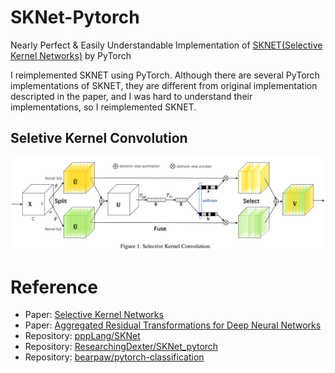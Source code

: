 # SKNet-Pytorch
Nearly Perfect &amp; Easily Understandable Implementation of [SKNET(Selective Kernel Networks)](https://arxiv.org/abs/1903.06586) by PyTorch

I reimplemented SKNET using PyTorch. Although there are several PyTorch implementations of SKNET, they are different from original implementation descripted in the paper, and I was hard to understand their implementations, so I reimplemented SKNET.

## Seletive Kernel Convolution

<img src="./figures/SKConv.png">

# Reference
- Paper: [Selective Kernel Networks](https://arxiv.org/abs/1903.06586)
- Paper: [Aggregated Residual Transformations for Deep Neural Networks](https://arxiv.org/abs/1611.05431)
- Repository: [pppLang/SKNet](https://github.com/pppLang/SKNet)
- Repository: [ResearchingDexter/SKNet_pytorch](https://github.com/ResearchingDexter/SKNet_pytorch)
- Repository: [bearpaw/pytorch-classification](https://github.com/bearpaw/pytorch-classification/blob/master/models/imagenet/resnext.py)


